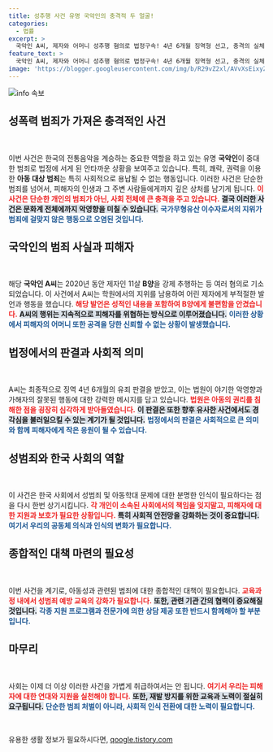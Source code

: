 ```yaml
---
title: 성추행 사건 유명 국악인의 충격적 두 얼굴!
categories:
  - 법률
excerpt: >
  국악인 A씨, 제자와 어머니 성추행 혐의로 법정구속! 4년 6개월 징역형 선고, 충격의 실체가 드러나다! 이 사건 뒤에 숨겨진 진실과 피해자의 용기, 클릭해 보세요!
feature_text: >
  국악인 A씨, 제자와 어머니 성추행 혐의로 법정구속! 4년 6개월 징역형 선고, 충격의 실체가 드러나다! 이 사건 뒤에 숨겨진 진실과 피해자의 용기, 클릭해 보세요!
image: 'https://blogger.googleusercontent.com/img/b/R29vZ2xl/AVvXsEixyZcFfHzMRdzZMjFBmAUKJYCLCGyLL1o632UiGVXcaFdKo_bkvkuCioo0uUKlGfBVcT3P84aROyZIXSBEx3Aw5nCQ3pTgDom1WDC4m8eifvWiAmWEEVb4x6G_l8C0QH225ldMjyaFvpxGEBGNO37VmDTDMHGhJPq73UglMfDca1-0aw/s1600/blogspot.png'
---
```


<p><img src="https://blogger.googleusercontent.com/img/b/R29vZ2xl/AVvXsEixyZcFfHzMRdzZMjFBmAUKJYCLCGyLL1o632UiGVXcaFdKo_bkvkuCioo0uUKlGfBVcT3P84aROyZIXSBEx3Aw5nCQ3pTgDom1WDC4m8eifvWiAmWEEVb4x6G_l8C0QH225ldMjyaFvpxGEBGNO37VmDTDMHGhJPq73UglMfDca1-0aw/s1600/blogspot.png" alt="info 속보" /></p>

<h2 data-ke-size="size26">성폭력 범죄가 가져온 충격적인 사건</h2>

<p data-ke-size="size16">&nbsp;</p>

<p>이번 사건은 한국의 전통음악을 계승하는 중요한 역할을 하고 있는 유명 <strong>국악인</strong>이 중대한 범죄로 법정에 서게 된 안타까운 상황을 보여주고 있습니다. 특히, 쾌락, 권력을 이용한 <strong>아동 대상 범죄</strong>는 특히 사회적으로 용납될 수 없는 행동입니다. 이러한 사건은 단순한 범죄를 넘어서, 피해자의 인생과 그 주변 사람들에게까지 깊은 상처를 남기게 됩니다. <b><span style="color: #ee2323;">이 사건은 단순한 개인의 범죄가 아닌, 사회 전체에 큰 충격을 주고 있습니다.</span></b> <b><span style="background-color: #21538527;">결국 이러한 사건은 문화계 전체에까지 악영향을 미칠 수 있습니다.</span></b> <b><span style="color: #1a5490;">국가무형유산 이수자로서의 지위가 범죄에 걸맞지 않은 행동으로 오염된 것입니다.</span></b></p>

<h2 data-ke-size="size26">국악인의 범죄 사실과 피해자</h2>

<p data-ke-size="size16">&nbsp;</p>

<p>해당 <strong>국악인 A씨</strong>는 2020년 동안 제자인 11살 <strong>B양</strong>을 강제 추행하는 등 여러 혐의로 기소되었습니다. 이 사건에서 A씨는 학원에서의 지위를 남용하여 어린 제자에게 부적절한 발언과 행동을 했습니다. <b><span style="color: #ee2323;">해당 발언은 성적인 내용을 포함하여 B양에게 불편함을 안겼습니다.</span></b> <b><span style="background-color: #21538527;">A씨의 행위는 지속적으로 피해자를 위협하는 방식으로 이루어졌습니다.</span></b> <b><span style="color: #1a5490;">이러한 상황에서 피해자의 어머니 또한 공격을 당한 신뢰할 수 없는 상황이 발생했습니다.</span></b></p>

<h2 data-ke-size="size26">법정에서의 판결과 사회적 의미</h2>

<p data-ke-size="size16">&nbsp;</p>

<p>A씨는 최종적으로 징역 4년 6개월의 유죄 판결을 받았고, 이는 법원이 야기한 악영향과 가해자의 잘못된 행동에 대한 강력한 메시지를 담고 있습니다. <b><span style="color: #ee2323;">법원은 아동의 권리를 침해한 점을 굉장히 심각하게 받아들였습니다.</span></b> <b><span style="background-color: #21538527;">이 판결은 또한 향후 유사한 사건에서도 경각심을 불러일으킬 수 있는 계기가 될 것입니다.</span></b> <b><span style="color: #1a5490;">법정에서의 판결은 사회적으로 큰 의미와 함께 피해자에게 작은 응원이 될 수 있습니다.</span></b></p>

<h2 data-ke-size="size26">성범죄와 한국 사회의 역할</h2>

<p data-ke-size="size16">&nbsp;</p>

<p>이 사건은 한국 사회에서 성범죄 및 아동학대 문제에 대한 분명한 인식이 필요하다는 점을 다시 한번 상기시킵니다. <b><span style="color: #ee2323;">각 개인이 소속된 사회에서의 책임을 잊지말고, 피해자에 대한 지원과 보호가 필요한 상황입니다.</span></b> <b><span style="background-color: #21538527;">특히 <strong>사회적 안전망</strong>을 강화하는 것이 중요합니다.</span></b> <b><span style="color: #1a5490;">여기서 우리의 공동체 의식과 인식의 변화가 필요합니다.</span></b></p>

<h2 data-ke-size="size26">종합적인 대책 마련의 필요성</h2>

<p data-ke-size="size16">&nbsp;</p>

<p>이번 사건을 계기로, 아동성과 관련된 범죄에 대한 종합적인 대책이 필요합니다. <b><span style="color: #ee2323;">교육과정 내에서 성범죄 예방 교육의 강화가 필요합니다.</span></b> <b><span style="background-color: #21538527;">또한, 관련 기관 간의 협력이 중요해질 것입니다.</span></b> <b><span style="color: #1a5490;">각종 지원 프로그램과 전문가에 의한 상담 제공 또한 반드시 함께해야 할 부분입니다.</span></b></p>

<h2 data-ke-size="size26">마무리</h2>

<p data-ke-size="size16">&nbsp;</p>

<p>사회는 이제 더 이상 이러한 사건을 가볍게 취급하여서는 안 됩니다. <b><span style="color: #ee2323;">여기서 우리는 피해자에 대한 연대와 지원을 실천해야 합니다.</span></b> <b><span style="background-color: #21538527;">또한, 재발 방지를 위한 교육과 노력이 절실히 요구됩니다.</span></b> <b><span style="color: #1a5490;">단순한 범죄 처벌이 아니라, 사회적 인식 전환에 대한 노력이 필요합니다.</span></b> </p>

<p data-ke-size="size16">&nbsp;</p>
유용한 생활 정보가 필요하시다면, <a href="https://qoogle.tistory.com" rel="dofollow">qoogle.tistory.com</a>


